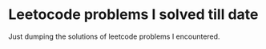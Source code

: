 # Leetocode problems I solved till date
Just dumping the solutions of leetcode problems I encountered.
